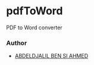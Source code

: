 # pdfToWord
PDF to Word converter 

### Author
- [ABDELDJALIL BEN SI AHMED ](https://github.com/Abdeldjalill-Bensiahmed)
